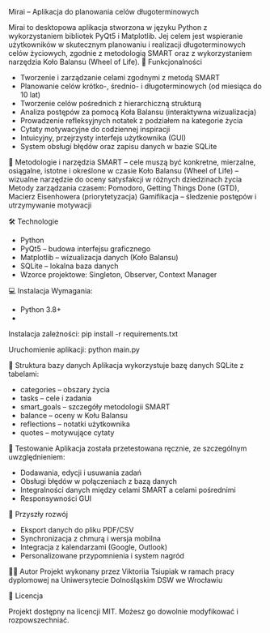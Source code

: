 Mirai – Aplikacja do planowania celów długoterminowych

Mirai to desktopowa aplikacja stworzona w języku Python z wykorzystaniem bibliotek PyQt5 i Matplotlib. Jej celem jest wspieranie użytkowników w skutecznym planowaniu i realizacji długoterminowych celów życiowych, zgodnie z metodologią SMART oraz z wykorzystaniem narzędzia Koło Balansu (Wheel of Life).
📌 Funkcjonalności
- Tworzenie i zarządzanie celami zgodnymi z metodą SMART
- Planowanie celów krótko-, średnio- i długoterminowych (od miesiąca do 10 lat)
- Tworzenie celów pośrednich z hierarchiczną strukturą
- Analiza postępów za pomocą Koła Balansu (interaktywna wizualizacja)
- Prowadzenie refleksyjnych notatek z podziałem na kategorie życia
- Cytaty motywacyjne do codziennej inspiracji
- Intuicyjny, przejrzysty interfejs użytkownika (GUI)
- System obsługi błędów oraz zapisu danych w bazie SQLite

🧠 Metodologie i narzędzia
SMART – cele muszą być konkretne, mierzalne, osiągalne, istotne i określone w czasie
Koło Balansu (Wheel of Life) – wizualne narzędzie do oceny satysfakcji w różnych dziedzinach życia
Metody zarządzania czasem: Pomodoro, Getting Things Done (GTD), Macierz Eisenhowera (priorytetyzacja)
Gamifikacja – śledzenie postępów i utrzymywanie motywacji

🛠️ Technologie
- Python
- PyQt5 – budowa interfejsu graficznego
- Matplotlib – wizualizacja danych (Koło Balansu)
- SQLite – lokalna baza danych
- Wzorce projektowe: Singleton, Observer, Context Manager

💻 Instalacja
Wymagania:
- Python 3.8+
- 
Instalacja zależności:
pip install -r requirements.txt

Uruchomienie aplikacji:
python main.py

📂 Struktura bazy danych
Aplikacja wykorzystuje bazę danych SQLite z tabelami:
- categories – obszary życia
- tasks – cele i zadania
- smart_goals – szczegóły metodologii SMART
- balance – oceny w Kołu Balansu
- reflections – notatki użytkownika
- quotes – motywujące cytaty

🧪 Testowanie
Aplikacja została przetestowana ręcznie, ze szczególnym uwzględnieniem:
- Dodawania, edycji i usuwania zadań
- Obsługi błędów w połączeniach z bazą danych
- Integralności danych między celami SMART a celami pośrednimi
- Responsywności GUI

🧭 Przyszły rozwój
- Eksport danych do pliku PDF/CSV
- Synchronizacja z chmurą i wersja mobilna
- Integracja z kalendarzami (Google, Outlook)
- Personalizowane przypomnienia i system nagród

👩‍💻 Autor
Projekt wykonany przez Viktoriia Tsiupiak w ramach pracy dyplomowej na Uniwersytecie Dolnośląskim DSW we Wrocławiu

📄 Licencja

Projekt dostępny na licencji MIT. Możesz go dowolnie modyfikować i rozpowszechniać.
